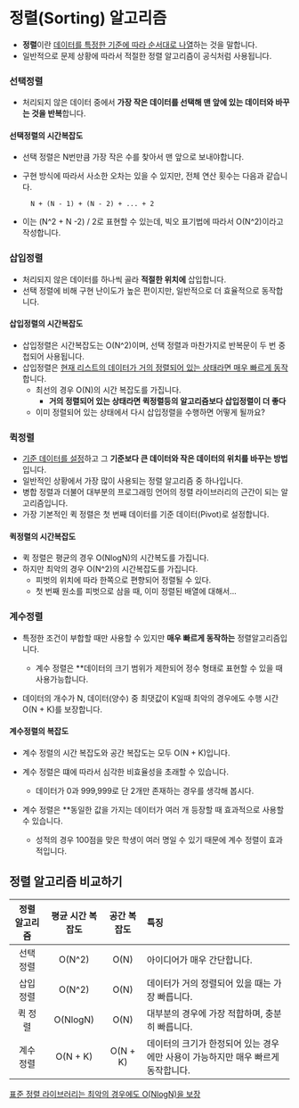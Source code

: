 # 정렬(Sorting) 알고리즘

- **정렬**이란 <u>데이터를 특정한 기준에 따라 순서대로 나열</u>하는 것을 말합니다.
- 일반적으로 문제 상황에 따라서 적절한 정렬 알고리즘이 공식처럼 사용됩니다.

### 선택정렬

- 처리되지 않은 데이터 중에서 **가장 작은 데이터를 선택해 맨 앞에 있는 데이터와 바꾸는 것을 반복**합니다.

#### 선택정렬의 시간복잡도

- 선택 정렬은 N번만큼 가장 작은 수를 찾아서 맨 앞으로 보내야합니다.
- 구현 방식에 따라서 사소한 오차는 있을 수 있지만, 전체 연산 횟수는 다음과 같습니다.

        N + (N - 1) + (N - 2) + ... + 2
- 이는 (N^2 + N -2) / 2로 표현할 수 있는데, 빅오 표기법에 따라서 O(N^2)이라고 작성합니다.

###

### 삽입정렬

- 처리되지 않은 데이터를 하나씩 골라 **적절한 위치에** 삽입합니다.
- 선택 정렬에 비해 구현 난이도가 높은 편이지만, 일반적으로 더 효율적으로 동작합니다.

#### 삽입정렬의 시간복잡도

- 삽입정렬은 시간복잡도는 O(N^2)이며, 선택 정렬과 마찬가지로 반복문이 두 번 중첩되어 사용됩니다.
- 삽입정렬은 <u>현재 리스트의 데이터가 거의 정렬되어 있는 상태라면 매우 빠르게 동작</u>합니다.
    - 최선의 경우 O(N)의 시간 복잡도를 가집니다.
        - **거의 정렬되어 있는 상태라면 퀵정렬등의 알고리즘보다 삽입정렬이 더 좋다**
    - 이미 정렬되어 있는 상태에서 다시 삽입정렬을 수행하면 어떻게 될까요?

###

### 퀵정렬

- <u>기준 데이터를 설정</u>하고 그 **기준보다 큰 데이터와 작은 데이터의 위치를 바꾸는 방법**입니다.
- 일반적인 상황에서 가장 많이 사용되는 정렬 알고리즘 중 하나입니다.
- 병합 정렬과 더불어 대부분의 프로그래밍 언어의 정렬 라이브러리의 근간이 되는 알고리즘입니다.
- 가장 기본적인 퀵 정렬은 첫 번째 데이터를 기준 데이터(Pivot)로 설정합니다.

#### 퀵정렬의 시간복잡도

- 퀵 정렬은 평균의 경우 O(NlogN)의 시간복도를 가집니다.
- 하지만 최악의 경우 O(N^2)의 시간복잡도를 가집니다.
    - 피벗의 위치에 따라 한쪽으로 편향되어 정렬될 수 있다.
    - 첫 번째 원소를 피벗으로 삼을 때, 이미 정렬된 배열에 대해서...

###

### 계수정렬

- 특정한 조건이 부합할 때만 사용할 수 있지만 **매우 빠르게 동작하는** 정렬알고리즘입니다.
    - 계수 정렬은 **데이터의 크기 범위가 제한되어 정수 형태로 표현할 수 있을 때 사용가능합니다.

- 데이터의 개수가 N, 데이터(양수) 중 최댓값이 K일때 최악의 경우에도 수행 시간 O(N + K)를 보장합니다.

#### 계수정렬의 복잡도

- 계수 정렬의 시간 복잡도와 공간 복잡도는 모두 O(N + K)입니다.
- 계수 정렬은 떄에 따라서 심각한 비효율성을 초래할 수 있습니다.
    - 데이터가 0과 999,999로 단 2개만 존재하는 경우를 생각해 봅시다.

- 계수 정렬은 **동일한 값을 가지는 데이터가 여러 개 등장할 때 효과적으로 사용할 수 있습니다.
    - 성적의 경우 100점을 맞은 학생이 여러 명일 수 있기 때문에 계수 정렬이 효과적입니다.

## 정렬 알고리즘 비교하기

| 정렬 알고리즘 | 평균 시간 복잡도 | 공간 복잡도 | 특징                                                         |
| :-----------: | :--------------: | :---------: | :----------------------------------------------------------- |
|   선택 정렬   |      O(N^2)      |    O(N)     | 아이디어가 매우 간단합니다.                                  |
|   삽입 정렬   |      O(N^2)      |    O(N)     | 데이터가 거의 정렬되어 있을 때는 가장 빠릅니다.              |
|    퀵 정렬    |     O(NlogN)     |    O(N)     | 대부분의 경우에 가장 적합하며, 충분히 빠릅니다.              |
|   계수 정렬   |     O(N + K)     |  O(N + K)   | 데이터의 크기가 한정되어 있는 경우에만 사용이 가능하지만 매우 빠르게 동작합니다. |

<u>표준 정렬 라이브러리는 최악의 경우에도 O(NlogN)을 보장</u>